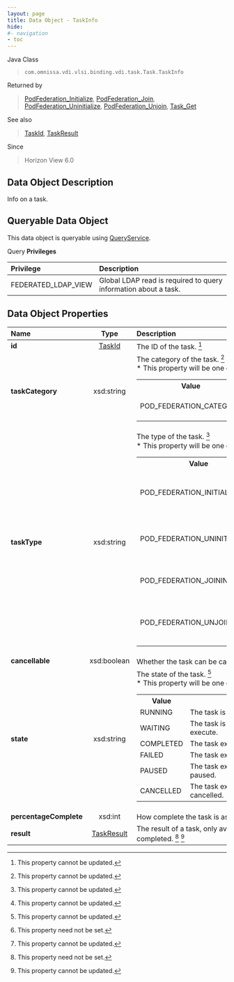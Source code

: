 ```yaml
---
layout: page
title: Data Object - TaskInfo
hide:
#- navigation
- toc
---
```






Java Class
> `com.omnissa.vdi.vlsi.binding.vdi.task.Task.TaskInfo`

Returned by
> [PodFederation_Initialize](vdi.federation.PodFederation.md#initialize), [PodFederation_Join](vdi.federation.PodFederation.md#join), [PodFederation_Uninitialize](vdi.federation.PodFederation.md#uninitialize), [PodFederation_Unjoin](vdi.federation.PodFederation.md#unjoin), [Task_Get](vdi.task.Task.md#get)

See also
> [TaskId](vdi.entity.TaskId.md), [TaskResult](vdi.task.Task.TaskResult.md)

Since
> Horizon View 6.0


## Data Object Description

Info on a task.

##  Queryable Data Object

This data object is queryable using [QueryService](vdi.query.QueryService.md "QueryService").

Query **Privileges**

Privilege | Description
:---|:---
FEDERATED_LDAP_VIEW|  Global LDAP read is required to query information about a task.



## Data Object Properties

 Name | Type | Description
:---|:---:|:---
**id**| [TaskId](vdi.entity.TaskId.md)|  The ID of the task. [^2]
**taskCategory**|  xsd:string|  The category of the task. [^2] <br>* This property will be one of:<br><table><tr><th>Value</th><th>Description</th></tr><tr><td>POD_FEDERATION_CATEGORY</td><td>Category for PodFederation related tasks</td></tr></table>
**taskType**|  xsd:string|  The type of the task. [^2] <br>* This property will be one of:<br><table><tr><th>Value</th><th>Description</th></tr><tr><td>POD_FEDERATION_INITIALIZING</td><td>A task performing PodFederation initialize operation</td></tr><tr><td>POD_FEDERATION_UNINITIALIZING</td><td>A task performing PodFederation uninitialize operation</td></tr><tr><td>POD_FEDERATION_JOINING</td><td>A task performing PodFederation join operation</td></tr><tr><td>POD_FEDERATION_UNJOINING</td><td>A task performing PodFederation unjoin operation</td></tr></table>
**cancellable**|  xsd:boolean|  Whether the task can be cancelled or not. [^2]
**state**|  xsd:string|  The state of the task. [^2] <br>* This property will be one of:<br><table><tr><th>Value</th><th>Description</th></tr><tr><td>RUNNING</td><td>The task is currently running.</td></tr><tr><td>WAITING</td><td>The task is currently waiting to execute.</td></tr><tr><td>COMPLETED</td><td>The task execution has completed.</td></tr><tr><td>FAILED</td><td>The task execution has failed.</td></tr><tr><td>PAUSED</td><td>The task execution has been paused.</td></tr><tr><td>CANCELLED</td><td>The task execution has been cancelled.</td></tr></table>
**percentageComplete**|  xsd:int|  How complete the task is as a percentage. [^1] [^2]
**result**| [TaskResult](vdi.task.Task.TaskResult.md)|  The result of a task, only available when task is completed. [^1] [^2]


 


[^1]: This property need not be set.
[^2]: This property cannot be updated.